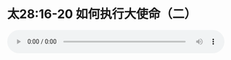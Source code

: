 # 太28:16-20 如何执行大使命（二）

<audio style="width: 100%;" preload="false" controls controlslist="nodownload"><source src="//cdn.wechat.edu.pl/audio/mp3/old/27295.mp3" type="audio/mpeg">Your browser does not support the audio element.</audio>


